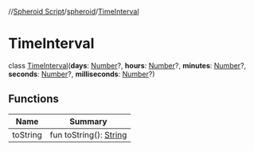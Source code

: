 //[Spheroid Script](../../index.md)/[spheroid](../index.md)/[TimeInterval](index.md)



# TimeInterval  
 class [TimeInterval](index.md)(**days**: [Number](../-number/index.md)?, **hours**: [Number](../-number/index.md)?, **minutes**: [Number](../-number/index.md)?, **seconds**: [Number](../-number/index.md)?, **milliseconds**: [Number](../-number/index.md)?)   


## Functions  
  
|  Name|  Summary| 
|---|---|
| toString| fun toString(): [String](../../spheroid/-string/index.md)  <br>

